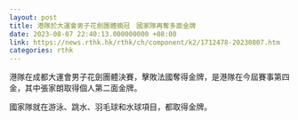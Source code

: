 ```yaml
---
layout: post
title: 港隊於大運會男子花劍團體摘冠　國家隊再奪多面金牌
date: 2023-08-07 22:40:13.000000000 +08:00
link: https://news.rthk.hk/rthk/ch/component/k2/1712478-20230807.htm
categories: rthk
---
```


港隊在成都大運會男子花劍團體決賽，擊敗法國奪得金牌，是港隊在今屆賽事第四金，其中張家朗取得個人第二面金牌。

國家隊就在游泳、跳水、羽毛球和水球項目，都取得金牌。
